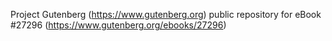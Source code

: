 Project Gutenberg (https://www.gutenberg.org) public repository for eBook #27296 (https://www.gutenberg.org/ebooks/27296)
